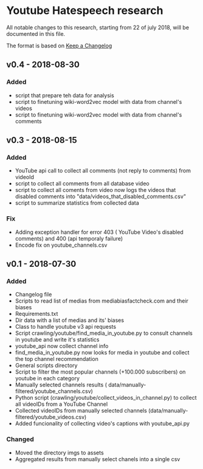 # Youtube Hatespeech research

All notable changes to this research, starting from 22 of july 2018, will be documented in this file.

The format is based on [Keep a Changelog](http://keepachangelog.com/)

## v0.4  - 2018-08-30
 
### Added
- script that prepare teh data for analysis
- script to finetuning wiki-word2vec model with data from channel's videos
- script to finetuning wiki-word2vec model with data from channel's comments 


## v0.3 - 2018-08-15

### Added
- YouTube api call to collect all comments (not reply to comments) from videoId
- script to collect all comments from all database video
- script to collect all coments from video now logs the videos that disabled comments into "data/videos_that_disabled_comments.csv" 
- script to summarize statistics from collected data

### Fix
- Adding exception handler for error 403 ( YouTube Video's disabled comments) and 400 (api temporaly failure)
- Encode fix on youtube_channels.csv

## v0.1 - 2018-07-30

### Added
- Changelog file
- Scripts to read list of medias from mediabiasfactcheck.com and their biases
- Requirements.txt
- Dir data with a list of medias and its' biases
- Class to handle youtube v3 api requests
- Script crawling/youtube/find_media_in_youtube.py to consult channels in youtube and write it's statistics
- youtube_api now collect channel info
- find_media_in_youtube.py now looks for media in youtube and collect the top channel recommendation
- General scripts directory
- Script to filter the most popular channels (+100.000 subscribers) on youtube in each category
- Manually selected channels results ( data/manually-filtered/youtube_channels.csv)
- Python script (crawling/youtube/collect_videos_in_channel.py) to collect all videoIDs from a YouTube Channel
- Collected videoIDs from manually selected channels (data/manually-filtered/youtube_videos.csv)
- Added funcionality of collecting video's captions with youtube_api.py

### Changed
- Moved the directory imgs to assets
- Aggregated results from manually select chanels into a single csv

